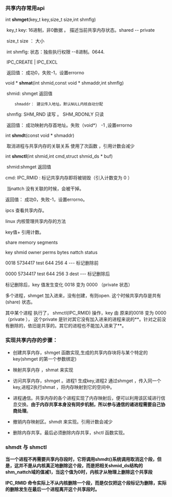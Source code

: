 ### 共享内存常用api

int **shmget**(key_t key,size_t size,int shmflg)

​		key_t key: 16进制，非0数据 。 描述当前共享内存状态。shared -- private

​	    size_t size ： 大小

​		int shmflg: 状态：独些执行权限 --8进制。0644.

​												IPC_CREATE | IPC_EXCL

​		返回值： 成功0，失败-1，设置errorno

void * **shmat**(int shmid,const void * shmaddr,int shmflg)

​		shmid: shmget 返回值

  		shmaddr： 建议传入地址。默认NULL内核自动分配

​        shmflg: SHM_RND 读写 。 SHM_RDONLY 只读

​		 返回值： 成功映射内存首地址。失败（void*） -1 ,设置errorno

int  **shmdt**(const void * shmaddr) 

​       取消进程与共享内存的关联关系 使用了次函数 ，引用计数会减少



int **shmctl**(int shmid,int cmd,struct shmid_ds * buf)

​    shmid:shmget 返回值

   cmd: 	IPC_RMID : 标记共享内存即将被销毁（引入计数变为 0 ）

​	  当nattch 没有关联的时候，会被干掉。

   返回值： 成功0，失败-1，设置errorno。	

ipcs 查看共享内存。



linux 内核管理共享内存的方法

key值+ 引用计数。

share memory segments 

key         shmid        owner   perms     bytes  nattch   status

0018       5734417    test      644         256       4                          --- 标记删除前

0000      5734417     test    644              256    3           dest       --- 标记删除后

标记删除后，key 值发生变化 0018 变为 0000 （private 状态）

多个进程，shmget 加入进来，没有创建，有则open. 这个时候共享内存是共有(share) 状态。

其中某个进程 执行了， shmctl(IPC_RMID) 操作，key 由 原来的0018 变为 0000（private ）， 这个private 是针对其它没有加入进来的进程来说的**。针对之前没有删除的，依旧是共享的。其它的进程也不能加入进来了**。

### 实现共享内存的步骤：

- 创建共享内存，shmget 函数实现,生成的共享内存块将与某个特定的key(shmget 的第一个参数绑定)

- 映射共享内存 ，shmat 来实现

- 访问共享内存，shmget 。进程1 生成key,进程2 通过shmget ，传入同一个key,进程2执行shmat ，将内存映射到它的空间中。

- 进程通信。共享内存的各个进程实现了内存映射后，便可以利用该区域进行信息交换。**由于内存共享本身没有同步机制，所以参与通信的诸进程需要自己协商处理**。

- 撤销内存映射区。shmdt 来实现。引用计数会减少

- 删除内存共享。最后必须删除内存共享，shctl 函数实现。

  





### shmdt  与 **shmctl**

**当一个进程不再需要共享内存段时，它将调用shmdt()系统调用取消这个段，但是，这并不是从内核真正地删除这个段，而是把相关shmid_ds结构的 shm_nattch域的值减1，当这个值为0时，内核才从物理上删除这个共享段**





**IPC_RMID 命令实际上不从内核删除一个段，而是仅仅把这个段标记为删除，实际的删除发生在最后一个进程离开这个共享段时。**





